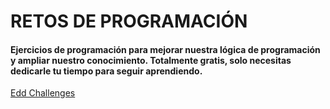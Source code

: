 # RETOS DE PROGRAMACIÓN
#### Ejercicios de programación para mejorar nuestra lógica de programación y ampliar nuestro conocimiento. Totalmente gratis, solo necesitas dedicarle tu tiempo para seguir aprendiendo.


[Edd Challenges](https://codewithedd.com)
